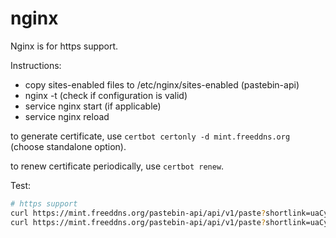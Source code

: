 # nginx

Nginx is for https support.

Instructions:

* copy sites-enabled files to /etc/nginx/sites-enabled (pastebin-api)
* nginx -t (check if configuration is valid)
* service nginx start (if applicable) 
* service nginx reload

to generate certificate, use ``certbot certonly -d mint.freeddns.org`` (choose standalone option).

to renew certificate periodically, use ``certbot renew``.

Test:

```bash
# https support
curl https://mint.freeddns.org/pastebin-api/api/v1/paste?shortlink=uaCyzSj
curl https://mint.freeddns.org/pastebin-api/api/v1/paste?shortlink=uaCyzSj
```
